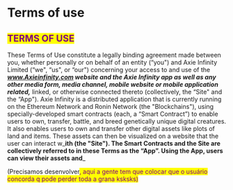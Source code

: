# Terms of use

## <mark style="color:purple;">TERMS OF USE</mark>

These Terms of Use constitute a legally binding agreement made between you, whether personally or on behalf of an entity (“you") and Axie Infinity Limited (“we", “us", or “our") concerning your access to and use of the _**www.Axieinfinity.com website and the Axie Infinity app as well as any other media form, media channel, mobile website or mobile application related,**_ linked, or otherwise connected thereto (collectively, the “Site" and the “App"). Axie Infinity is a distributed application that is currently running on the Ethereum Network and Ronin Network (the "Blockchains"), using specially-developed smart contracts (each, a “Smart Contract”) to enable users to own, transfer, battle, and breed genetically unique digital creatures. It also enables users to own and transfer other digital assets like plots of land and items. These assets can then be visualized on a website that the user can interact w_**ith (the "Site"). The Smart Contracts and the Site are collectively referred to in these Terms as the “App”. Using the App, users can view their assets and**_



(Precisamos desenvolver<mark style="color:purple;">, aqui a gente tem que colocar que o usuário concorda q pode perder toda a grana ksksks)</mark>

##

